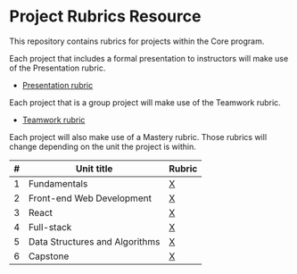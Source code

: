 # Project Rubrics Resource

This repository contains rubrics for projects within the Core program.

Each project that includes a formal presentation to instructors will make use of the Presentation rubric.

- [Presentation rubric](./presentation.md)

Each project that is a group project will make use of the Teamwork rubric.

- [Teamwork rubric](./teamwork.md)

Each project will also make use of a Mastery rubric. Those rubrics will change depending on the unit the project is within.

| #   | Unit title                     | Rubric                                                      |
| --- | ------------------------------ | ----------------------------------------------------------- |
| 1   | Fundamentals                   | [X](./mastery-rubrics/01-fundamentals.md)                   |
| 2   | Front-end Web Development      | [X](./mastery-rubrics/02-front-end-web-development.md)      |
| 3   | React                          | [X](./mastery-rubrics/03-react.md)                          |
| 4   | Full-stack                     | [X](./mastery-rubrics/04-full-stack.md)                     |
| 5   | Data Structures and Algorithms | [X](./mastery-rubrics/05-data-structures-and-algorithms.md) |
| 6   | Capstone                       | [X](./mastery-rubrics/06-capstone.md)                       |

